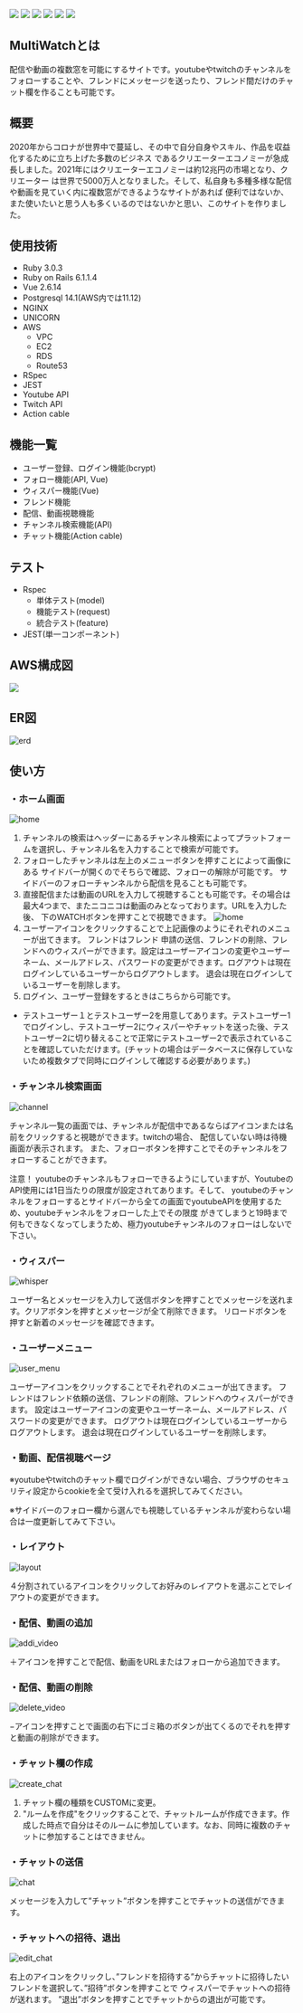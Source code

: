 ![](https://img.shields.io/badge/brew_3.3.15-blue) ![](https://img.shields.io/badge/rails-6.1.4.4-blue) ![](https://img.shields.io/badge/ruby-3.0.3-blue) ![](https://img.shields.io/badge/vue-2.6.14-blue) ![](https://img.shields.io/badge/tests-passing-green) ![](https://img.shields.io/badge/deploy-aws-blue)

## MultiWatchとは

配信や動画の複数窓を可能にするサイトです。youtubeやtwitchのチャンネルをフォローすることや、フレンドにメッセージを送ったり、フレンド間だけのチャット欄を作ることも可能です。

## 概要

2020年からコロナが世界中で蔓延し、その中で自分自身やスキル、作品を収益化するために立ち上げた多数のビジネス
であるクリエーターエコノミーが急成長しました。2021年にはクリエーターエコノミーは約12兆円の市場となり、クリエーター
は世界で5000万人となりました。そして、私自身も多種多様な配信や動画を見ていく内に複数窓ができるようなサイトがあれば
便利ではないか、また使いたいと思う人も多くいるのではないかと思い、このサイトを作りました。

## 使用技術
  - Ruby 3.0.3
  - Ruby on Rails 6.1.1.4
  - Vue 2.6.14
  - Postgresql 14.1(AWS内では11.12)
  - NGINX
  - UNICORN
  - AWS
    - VPC
    - EC2
    - RDS
    - Route53
  - RSpec
  - JEST
  - Youtube API
  - Twitch API
  - Action cable

## 機能一覧
  - ユーザー登録、ログイン機能(bcrypt)
  - フォロー機能(API, Vue)
  - ウィスパー機能(Vue)
  - フレンド機能
  - 配信、動画視聴機能
  - チャンネル検索機能(API)
  - チャット機能(Action cable)

## テスト
  - Rspec
    - 単体テスト(model)
    - 機能テスト(request)
    - 統合テスト(feature)
  - JEST(単一コンポーネント)

## AWS構成図

  ![](/app/assets/images/multiwatch.drawio.png)

## ER図

  ![erd](/app/assets/images/erd.png)

## 使い方

### ・ホーム画面

  ![home](/app/assets/images/home.png)

1. チャンネルの検索はヘッダーにあるチャンネル検索によってプラットフォームを選択し、チャンネル名を入力することで検索が可能です。
1. フォローしたチャンネルは左上のメニューボタンを押すことによって画像にある サイドバーが開くのでそちらで確認、フォローの解除が可能です。
  サイドバーのフォローチャンネルから配信を見ることも可能です。
1. 直接配信または動画のURLを入力して視聴することも可能です。その場合は最大4つまで、またニコニコは動画のみとなっております。URLを入力した後、 下のWATCHボタンを押すことで視聴できます。
  ![home](/app/assets/images/user_menu.png)
1. ユーザーアイコンをクリックすることで上記画像のようにそれぞれのメニューが出てきます。 フレンドはフレンド 申請の送信、フレンドの削除、フレンドへのウィスパーができます。設定はユーザーアイコンの変更やユーザーネーム、メールアドレス、パスワードの変更ができます。ログアウトは現在ログインしているユーザーからログアウトします。
退会は現在ログインしているユーザーを削除します。
1. ログイン、ユーザー登録をするときはこちらから可能です。
  - テストユーザー１とテストユーザー2を用意してあります。テストユーザー1でログインし、テストユーザー2にウィスパーやチャットを送った後、テストユーザー2に切り替えることで正常にテストユーザー2で表示されていることを確認していただけます。(チャットの場合はデータベースに保存していないため複数タブで同時にログインして確認する必要があります。)

### ・チャンネル検索画面

  ![channel](/app/assets/images/channels.png)

チャンネル一覧の画面では、チャンネルが配信中であるならばアイコンまたは名前をクリックすると視聴ができます。twitchの場合、
配信していない時は待機画面が表示されます。
また、フォローボタンを押すことでそのチャンネルをフォローすることができます。

注意！ youtubeのチャンネルもフォローできるようにしていますが、YoutubeのAPI使用には1日当たりの限度が設定されてあります。そして、
youtubeのチャンネルをフォローするとサイドバーから全ての画面でyoutubeAPIを使用するため、youtubeチャンネルをフォローした上でその限度
がきてしまうと19時まで何もできなくなってしまうため、極力youtubeチャンネルのフォローはしないで下さい。

### ・ウィスパー

  ![whisper](/app/assets/images/whisper.png)

ユーザー名とメッセージを入力して送信ボタンを押すことでメッセージを送れます。クリアボタンを押すとメッセージが全て削除できます。
リロードボタンを押すと新着のメッセージを確認できます。

### ・ユーザーメニュー

  ![user_menu](/app/assets/images/user_menu.png)

ユーザーアイコンをクリックすることでそれぞれのメニューが出てきます。
フレンドはフレンド依頼の送信、フレンドの削除、フレンドへのウィスパーができます。
設定はユーザーアイコンの変更やユーザーネーム、メールアドレス、パスワードの変更ができます。
ログアウトは現在ログインしているユーザーからログアウトします。
退会は現在ログインしているユーザーを削除します。

### ・動画、配信視聴ページ

※youtubeやtwitchのチャット欄でログインができない場合、ブラウザのセキュリティ設定からcookieを全て受け入れるを選択してみてください。

※サイドバーのフォロー欄から選んでも視聴しているチャンネルが変わらない場合は一度更新してみて下さい。

### ・レイアウト

  ![layout](/app/assets/images/layout.png)

４分割されているアイコンをクリックしてお好みのレイアウトを選ぶことでレイアウトの変更ができます。

### ・配信、動画の追加

  ![addi_video](/app/assets/images/add_video.png)

＋アイコンを押すことで配信、動画をURLまたはフォローから追加できます。

### ・配信、動画の削除

  ![delete_video](/app/assets/images/delete_video.png)

−アイコンを押すことで画面の右下にゴミ箱のボタンが出てくるのでそれを押すと動画の削除ができます。

### ・チャット欄の作成

  ![create_chat](/app/assets/images/create_chat_room.png)

1. チャット欄の種類をCUSTOMに変更。
1. "ルームを作成"をクリックすることで、チャットルームが作成できます。作成した時点で自分はそのルームに参加しています。なお、同時に複数のチャットに参加することはできません。

### ・チャットの送信

  ![chat](/app/assets/images/chat.png)

メッセージを入力して”チャット”ボタンを押すことでチャットの送信ができます。

### ・チャットへの招待、退出

  ![edit_chat](/app/assets/images/edit_chat.png)

右上のアイコンをクリックし、”フレンドを招待する”からチャットに招待したいフレンドを選択して、”招待”ボタンを押すことで
ウィスパーでチャットへの招待が送れます。
”退出”ボタンを押すことでチャットからの退出が可能です。
